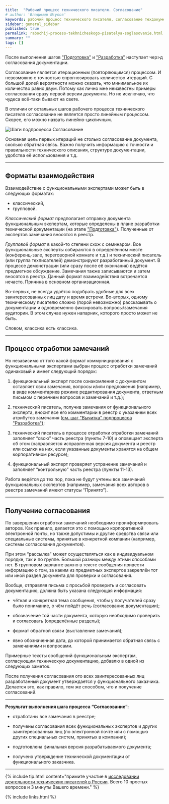 ```yaml
---
title:  "Рабочий процесс технического писателя. Согласование"
# author: 'Владимир Юсупов'
keywords: рабочий процесс технического писателя, согласование техдокументации, структурирование техдокументации, вычитка техдокументации, согласование технической документации, техписатель, блог технического писателя, технический писатель москва, заметки техписателя
sidebar: general_sidebar
published: true
permalink: rabochij-process-tekhnicheskogo-pisatelya-soglasovanie.html
summary: ""
tags: []
---
```


После выполнения шагов ["Подготовка"](https://techwritex.ru/rabochij-process-tekhnicheskogo-pisatelya-podgotovka.html) и ["Разработка"](https://techwritex.ru/rabochij-process-tekhnicheskogo-pisatelya-razrabotka.html) наступает чер>д согласования документации.

Согласование является итерационным (повторяющимся) процессом. И невозможно с точностью спрогнозировать количество итераций. С большой долей вероятности можно сказать, что минимальное их количество равно двум. Потому как лично мне неизвестны примеры согласования сразу первой версии документа. Но не исключаю, что чудеса всё-таки бывают на свете. 

В отличии от остальных шагов рабочего процесса технического писателя согласование не является просто линейным процессом. Скорее, его можно назвать линейно-цикличным.

<p><img src="{{ "images/shagi-podprocessa-soglasovanie.png" }}" alt="Шаги подпроцесса Согласование"/></p>

Основная цель первых итераций не столько согласование документа, сколько обратная связь. Важно получить информацию о точности и правильности технического описания, структуре документации, удобства её использования и т.д.

***

## Форматы взаимодействия

Взаимодействие с функциональными экспертами может быть в следующих форматах: 

- классический, 
- групповой. 

*Классический формат* предполагает отправку документа функциональным экспертам, которые определены в плане разработки технической документации (на этапе ["Подготовка"](https://techwritex.ru/rabochij-process-tekhnicheskogo-pisatelya-podgotovka.html)). Полученные от экспертов замечания вносятся в реестр. 

*Групповой формат* в какой-то степени схож с семинаром. Все функциональные эксперты собираются в определённом месте (конференц-зале, переговорной комнате и т.д.) и технический писатель (или группа техписателей) демонстрируют разработанный документ. В процессе демонстрации (или сразу после её окончания) ведётся предметное обсуждение. Замечания также записываются и затем вносятся в реестр. Данный формат взаимодействия встречается нечасто. Причина в основном организационная. 

Во-первых, не всегда удаётся подобрать удобные для всех заинтересованных лиц дату и время встречи. Во-вторых, одному техническому писателю сложно (порой невозможно) рассказывать о документации и одновременно фиксировать вопросы/замечания аудитории. В этом случае нужен напарник, которого просто может не быть. 

Словом, классика есть классика.

***

## Процесс отработки замечаний

Но независимо от того какой формат коммуницирования с функциональными экспертами выбран процесс отработки замечаний одинаковый и имеет следующий порядок: 

1. функциональный эксперт после ознакомления с документом оставляет свои замечания, вопросы и/или предложения (например, в виде комментариев режиме редактирования документа, ответным письмом с перечнем вопросов и замечаний и т.д.); 

2. технический писатель, получив замечания от функционального эксперта, вносит все его комментарии в реестр с указанием всех атрибутов замечания ([см. шаг "Вычитка" подпроцесса "Разработка"](https://techwritex.ru/rabochij-process-tekhnicheskogo-pisatelya-razrabotka.html#%D0%B2%D1%8B%D1%87%D0%B8%D1%82%D0%BA%D0%B0)); 

3. технический писатель в процессе отработки отработки замечаний заполняет “свою” часть реестра (пункты 7-10) и оповещает эксперта об этом (направляется исправленная версия документа и реестр или ссылки на них, если указанные документы хранятся на общем корпоративном ресурсе); 

4. функциональный эксперт проверяет устранение замечаний и заполняет “контрольную” часть реестра (пункты 11-13). 

Работа ведётся до тех пор, пока не будут учтены все замечаний функциональных экспертов (например, замечания всех авторов в реестре замечаний имеют статусы “Принято”). 

***

## Получение согласования

По завершении отработки замечаний необходимо проинформировать авторов. Как правило, делается это с помощью корпоративной электронной почты, но также допустимы и другие средства связи или специальные системы, принятые в конкретной компании (например, системы согласования документов). 

При этом “рассылка” может осуществляться как в индивидуальном порядке, так и по группе. Большой разницы между этими способами нет. В групповом варианте важно в тексте сообщения привести информацию о том, за каким из предметных экспертов закреплён тот или иной раздел документа для проверки и согласования. 

Вообще, отправляя письма с просьбой проверить и согласовать документацию, должна быть указана следующая информация:
 
- чёткая и конкретная тема сообщения, чтобы у получателей сразу было понимание, о чём пойдёт речь (согласование документации); 

- обозначение той части документа, которую необходимо проверить и согласовать (определённые разделы); 

- формат обратной связи (выставление замечаний); 

- явно обозначенная дата, до которой принимается обратная связь с замечаниями и вопросами. 

Примерные тексты  сообщений функциональным экспертам, согласующим техническую документацию, добавлю в одной из следующих заметок.

После получения согласования ото всех заинтересованных лиц разработанный документ утверждается у функционального заказчика. Делается это, как правило, тем же способом, что и получение согласований.

***

**Результат выполнения шага процесса “Согласование”:**

- отработаны все замечания в реестре; 

- получены согласования всех функциональных экспертов и других заинтересованных лиц (по электронной почте или с помощью других специальных систем, принятых в компании); 

- подготовлена финальная версия разрабатываемого документа; 

- получено утверждение технической документации от функционального заказчика.
 

***

{% include tip.html content="примите участие в [исследовании деятельности технических писателей в России](https://techwritex.ru/survey.html). Всего 10 простых вопросов и 3 минуты Вашего времени." %}

{% include links.html %}
